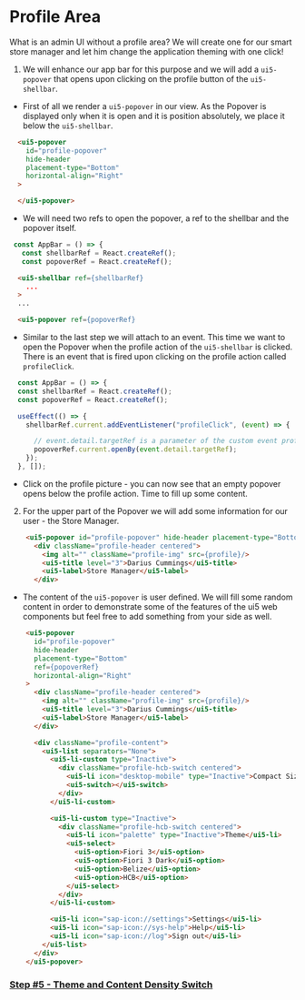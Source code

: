# Profile Area

What is an admin UI without a profile area? We will create one for our smart store manager and let him change the application theming with one click!

1. We will enhance our app bar for this purpose and we will add a `ui5-popover` that opens upon clicking on the profile button of the `ui5-shellbar`. 

  - First of all we render a `ui5-popover` in our view. As the Popover is displayed only when it is open and it is position absolutely, we place it below the `ui5-shellbar`.

  ```html
    <ui5-popover 
      id="profile-popover"
      hide-header
      placement-type="Bottom"
      horizontal-align="Right"
    >

    </ui5-popover>
  ```

  - We will need two refs to open the popover, a ref to the shellbar and the popover itself.

 ```js
  const AppBar = () => {
    const shellbarRef = React.createRef();
    const popoverRef = React.createRef();
```

```html
  <ui5-shellbar ref={shellbarRef}
    ...
  >
  ...

  <ui5-popover ref={popoverRef}
```

  - Similar to the last step we will attach to an event. This time we want to open the Popover when the profile action of the `ui5-shellbar` is clicked. There is an event that is fired upon clicking on the profile action called `profileClick`.

  ```js
    const AppBar = () => {
    const shellbarRef = React.createRef();
    const popoverRef = React.createRef();

    useEffect(() => {
      shellbarRef.current.addEventListener("profileClick", (event) => {

        // event.detail.targetRef is a parameter of the custom event profileClick and it returns a DOM ref to the profile action
        popoverRef.current.openBy(event.detail.targetRef);
      });
    }, []);
  ```

  - Click on the profile picture - you can now see that an empty popover opens below the profile action. Time to fill up some content.

2. For the upper part of the Popover we will add some information for our user - the Store Manager.

```html
    <ui5-popover id="profile-popover" hide-header placement-type="Bottom" ref={popoverRef} horizontal-align="Right">
      <div className="profile-header centered">
        <img alt="" className="profile-img" src={profile}/>
        <ui5-title level="3">Darius Cummings</ui5-title>
        <ui5-label>Store Manager</ui5-label>
      </div>
```

  - The content of the `ui5-popover` is user defined. We will fill some random content in order to demonstrate some of the features of the ui5 web components but feel free to add something from your side as well.


```html
    <ui5-popover
      id="profile-popover"
      hide-header
      placement-type="Bottom"
      ref={popoverRef}
      horizontal-align="Right"
    >
      <div className="profile-header centered">
        <img alt="" className="profile-img" src={profile}/>
        <ui5-title level="3">Darius Cummings</ui5-title>
        <ui5-label>Store Manager</ui5-label>
      </div>

      <div className="profile-content">
        <ui5-list separators="None">
          <ui5-li-custom type="Inactive">
            <div className="profile-hcb-switch centered">
              <ui5-li icon="desktop-mobile" type="Inactive">Compact Size</ui5-li>
              <ui5-switch></ui5-switch>
            </div>
          </ui5-li-custom>

          <ui5-li-custom type="Inactive">
            <div className="profile-hcb-switch centered">
              <ui5-li icon="palette" type="Inactive">Theme</ui5-li>
              <ui5-select>
                <ui5-option>Fiori 3</ui5-option>
                <ui5-option>Fiori 3 Dark</ui5-option>
                <ui5-option>Belize</ui5-option>
                <ui5-option>HCB</ui5-option>
              </ui5-select>
            </div>
          </ui5-li-custom>

          <ui5-li icon="sap-icon://settings">Settings</ui5-li>
          <ui5-li icon="sap-icon://sys-help">Help</ui5-li>
          <ui5-li icon="sap-icon://log">Sign out</ui5-li>
        </ui5-list>
      </div>
    </ui5-popover>
```
### [Step #5 - Theme and Content Density Switch](./Step5_Theme_Compact_Switch.md)
